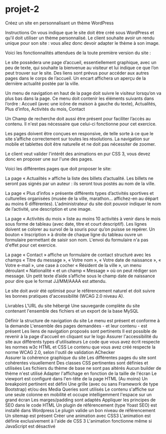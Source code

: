 # projet-2

Créez un site en personnalisant un thème WordPress

Instructions
On vous indique que le site doit être créé sous WordPress et qu'il doit utiliser un thème personnalisé. Le client souhaite avoir un rendu unique pour son site : vous allez donc devoir adapter le thème à son image.

Voici les fonctionnalités attendues de la toute première version du site :

Le site possèdera une page d’accueil, essentiellement graphique, avec un peu de texte, qui souhaite la bienvenue au visiteur et lui indique ce que l’on peut trouver sur le site. Des liens sont prévus pour accéder aux autres pages dans le corps de l’accueil. Un encart affichera un aperçu de la dernière actualité postée par la ville.

Un menu de navigation en haut de la page doit suivre le visiteur lorsqu’on va plus bas dans la page. Ce menu doit contenir les éléments suivants dans l’ordre : Accueil (avec une icône de maison à gauche du texte),  Actualités, Plus d’infos, Activités du mois, Contact

Un Champ de recherche doit aussi être présent pour faciliter l’accès au contenu. Il n'est pas nécessaire que celui-ci fonctionne pour cet exercice.

Les pages doivent être conçues en responsive, de telle sorte à ce que le site s’affiche correctement sur toutes les résolutions. La navigation sur mobile et tablettes doit être naturelle et ne doit pas nécessiter de zoomer.

Le client veut valider l'intérêt des animations en pur CSS 3, vous devez donc en proposer une sur l'une des pages.

Voici les différentes pages que doit proposer le site:

La page « Actualités » affiche la liste des billets d’actualité. Les billets ne seront pas signés par un auteur : ils seront tous postés au nom de la ville.

La page « Plus d’infos »  présente différents types d’activités sportives et culturelles organisées (musée de la ville, marathon… affichez-en au départ au moins 6 différentes). L'administrateur du site doit pouvoir indiquer le nom de l’activité, une description et une image.

La page « Activités du mois » liste au moins 10 activités à venir dans le mois sous forme de tableau (avec date, titre et court descriptif). Les lignes doivent se colorer au survol de la souris pour qu’on puisse se repérer. Un bouton « Inscription » à droite de chaque ligne du tableau ouvre un formulaire permettant de saisir son nom.  L'envoi du formulaire n'a pas d'effet pour cet exercice.

La page « Contact » affiche un formulaire de contact structuré avec les champs « Titre du message », « Votre nom », « Votre date de naissance », « Votre e-mail », une case à cocher « Résident de la ville », un menu déroulant « Nationalité « et un champ « Message » où on peut rédiger son message. Un petit texte d’aide s’affiche sous le champ date de naissance pour dire que le format JJ/MM/AAAA est attendu.

 

Le site doit avoir été optimisé pour le référencement naturel et doit suivre les bonnes pratiques d'accessibilité (WCAG 2.0 niveau A).

Livrables
L'URL du site hébergé
Une sauvegarde complète du site contenant l'ensemble des fichiers et un export de la base MySQL


Définir la structure de navigation du site
Le menu est présent et conforme à la demande
L'ensemble des pages demandées - et leur contenu - est présent
Les liens de navigation proposés sont pertinents
Il est possible de revenir à la page d'accueil en cliquant sur le logo
Assurer l'accessibilité du site aux différents types d'utilisateurs
Le code que vous avez écrit respecte les normes w3c HTML et CSS
Le contenu que vous avez créé respecte la norme WCAG 2.0, selon l'outil de validation AChecker   
Assurer la cohérence graphique du site
Les différentes pages du site sont cohérentes visuellement
Des classes CSS pertinentes sont définies et utilisées
Les fichiers du thème de base ne sont pas altérés
Aucun builder de thème n'est utilisé
Adapter l'affichage en fonction de la taille de l'écran
Le viewport est configuré dans l'en-tête de la page HTML
(Au moins) Un breakpoint pertinent est défini
Une grille (avec ou sans Framework de type Bootstrap) et/ou des Media Queries sont utilisés 
Le contenu s'affiche sur une seule colonne en mobilité et occupe intelligemment l'espace sur un grand écran
Les marges/padding sont adaptés
Appliquer les principes de SEO dans le code HTML
Un plugin de référencement (type Yoast SEO) est installé dans Wordpress
Le plugin valide un bon niveau de référencement
Un sitemap est présent
Créer une animation avec CSS3
L'animation est définie exclusivement à l'aide de CSS 3
L'animation fonctionne même si JavaScript est désactivé
